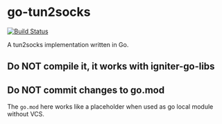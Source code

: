 # go-tun2socks

[![Build Status](https://travis-ci.com/eycorsican/go-tun2socks.svg?branch=master)](https://travis-ci.com/eycorsican/go-tun2socks)

A tun2socks implementation written in Go.

## Do NOT compile it, it works with igniter-go-libs
## Do NOT commit changes to go.mod

The `go.mod` here works like a placeholder when used as go local module without VCS.
